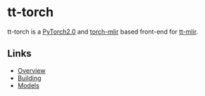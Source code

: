 # tt-torch

tt-torch is a [PyTorch2.0](https://pytorch.org/get-started/pytorch-2.0/) and [torch-mlir](https://github.com/llvm/torch-mlir/) based front-end for [tt-mlir](https://github.com/tenstorrent/tt-mlir/).

## Links
- [Overview](https://docs.tenstorrent.com/tt-torch/overview.html)
- [Building](https://docs.tenstorrent.com/tt-torch/build.html)
- [Models](https://docs.tenstorrent.com/tt-torch/build.html)
